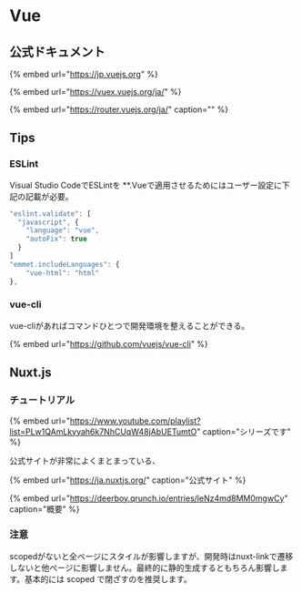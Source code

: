 # Vue

## 公式ドキュメント

{% embed url="https://jp.vuejs.org" %}

{% embed url="https://vuex.vuejs.org/ja/" %}

{% embed url="https://router.vuejs.org/ja/" caption="" %}

## Tips

### ESLint

Visual Studio CodeでESLintを \*\*.Vueで適用させるためにはユーザー設定に下記の記載が必要。

```javascript
"eslint.validate": [
  "javascript", {
    "language": "vue",
    "autoFix": true
  }
]
"emmet.includeLanguages": {
    "vue-html": "html"
},
```

### vue-cli

vue-cliがあればコマンドひとつで開発環境を整えることができる。

{% embed url="https://github.com/vuejs/vue-cli" %}

## Nuxt.js

### チュートリアル

{% embed url="https://www.youtube.com/playlist?list=PLw1QAmLkyyah6k7NhCUqW48jAbUETumtO" caption="シリーズです" %}

公式サイトが非常によくまとまっている、

{% embed url="https://ja.nuxtjs.org/" caption="公式サイト" %}

{% embed url="https://deerboy.qrunch.io/entries/leNz4md8MM0mgwCy" caption="概要" %}

### 注意

scopedがないと全ページにスタイルが影響しますが、開発時はnuxt-linkで遷移しないと他ページに影響しません。最終的に静的生成するともちろん影響します。基本的には scoped で閉ざすのを推奨します。
